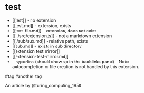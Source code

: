 # test

- [[test]] - no extension
- [[test.md]] - extension, exists
- [[test-file.md]] - extension, does not exist
- [[../src/extension.ts]] - not a markdown extension
- [[./sub/sub.md]] - relative path, exists
- [[sub.md]] - exists in sub directory
- [[extension test mirror]]
- [[extension-test-mirror.md]]
- [](test) - hyperlink (should show up in the backlinks panel) - Note: autocompletion or file creation is not handled by this extension.

#tag #another_tag

An article by @turing_computing_1950

